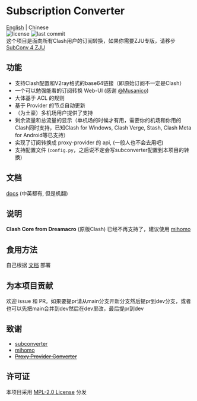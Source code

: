 # Subscription Converter
[English](README.md) | Chinese  
![license](https://img.shields.io/github/license/SubConv/SubConv) ![last commit](https://img.shields.io/github/last-commit/SubConv/SubConv)  
这个项目是面向所有Clash用户的订阅转换，如果你需要ZJU专版，请移步[SubConv 4 ZJU](https://github.com/SubConv/SubConv-4-ZJU)  

## 功能
- 支持Clash配置和V2ray格式的base64链接（即原始订阅不一定是Clash）  
- 一个可以勉强能看的订阅转换 Web-UI (感谢 [@Musanico](https://github.com/musanico))  
- 大体基于 ACL 的规则  
- 基于 Provider 的节点自动更新  
- （为土豪）多机场用户提供了支持  
- 剩余流量和总流量的显示（单机场的时候才有用，需要你的机场和你用的Clash同时支持，已知Clash for Windows, Clash Verge, Stash, Clash Meta for Android等已支持）  
- 实现了订阅转换成 proxy-provider 的 api, (一般人也不会去用吧)
- 支持配置文件 (`config.py`，之后说不定会写subconverter配置到本项目的转换)  

## 文档
[docs](https://subconv.is-sb.com) (中英都有, 但是机翻)  

## 说明
**Clash Core from Dreamacro** (原版Clash) 已经不再支持了，建议使用 [mihomo](https://github.com/MetaCubeX/mihomo)

## 食用方法
自己根据 [文档](https://subconv.is-sb.com) 部署  

## 为本项目贡献
欢迎 issue 和 PR。如果要提pr请从main分支开新分支然后提pr到dev分支，或者也可以先把main合并到dev然后在dev里改，最后提pr到dev  

## 致谢
- [subconverter](https://github.com/tindy2013/subconverter)  
- [mihomo](https://github.com/MetaCubeX/mihomo)  
- ~~[Proxy Provider Converter](https://github.com/qier222/proxy-provider-converter)~~  

## 许可证
本项目采用 [MPL-2.0 License](https://github.com/SubConv/SubConv/blob/main/LICENSE) 分发  

